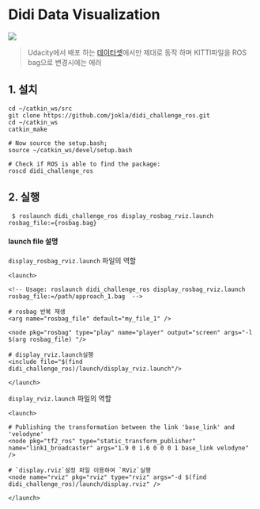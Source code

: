 # Didi Data Visualization 

![](https://github.com/jokla/didi_challenge_ros/raw/master/visualization.gif)

> Udacity에서 배포 하는 [데이터셋](http://academictorrents.com/details/76352487923a31d47a6029ddebf40d9265e770b5)에서만 제대로 동작 하며 KITTI파일을 ROS bag으로 변경시에는 에러 

## 1. 설치 

```
cd ~/catkin_ws/src   
git clone https://github.com/jokla/didi_challenge_ros.git
cd ~/catkin_ws
catkin_make

# Now source the setup.bash;   
source ~/catkin_ws/devel/setup.bash

# Check if ROS is able to find the package:  
roscd didi_challenge_ros
```

## 2. 실행 

```
 $ roslaunch didi_challenge_ros display_rosbag_rviz.launch rosbag_file:={rosbag.bag}
 ```
 
#### launch file 설명
`display_rosbag_rviz.launch` 파일의 역할 

```
<launch>

<!-- Usage: roslaunch didi_challenge_ros display_rosbag_rviz.launch rosbag_file:=/path/approach_1.bag  -->

# rosbag 반복 재생
<arg name="rosbag_file" default="my_file_1" />

<node pkg="rosbag" type="play" name="player" output="screen" args="-l $(arg rosbag_file) "/> 

# display_rviz.launch실행 
<include file="$(find didi_challenge_ros)/launch/display_rviz.launch"/>

</launch>

```

`display_rviz.launch` 파일의 역할 
  
``` 
<launch>

# Publishing the transformation between the link 'base_link' and 'velodyne'    
<node pkg="tf2_ros" type="static_transform_publisher" name="link1_broadcaster" args="1.9 0 1.6 0 0 0 1 base_link velodyne" />

# `display.rviz`설정 파일 이용하여 `RViz`실행 
<node name="rviz" pkg="rviz" type="rviz" args="-d $(find didi_challenge_ros)/launch/display.rviz" />

</launch>

```

